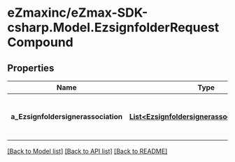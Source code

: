 
# eZmaxinc/eZmax-SDK-csharp.Model.EzsignfolderRequestCompound

## Properties

Name | Type | Description | Notes
------------ | ------------- | ------------- | -------------
**a_Ezsignfoldersignerassociation** | [**List&lt;EzsignfoldersignerassociationRequest&gt;**](EzsignfoldersignerassociationRequest.md) | An array of signers that will be invited to sign the Ezsigndocuments | 

[[Back to Model list]](../README.md#documentation-for-models)
[[Back to API list]](../README.md#documentation-for-api-endpoints)
[[Back to README]](../README.md)

